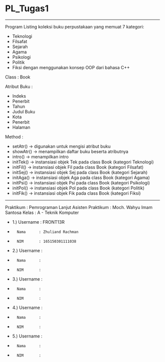 # PL_Tugas1
-----------------------------------------------------------------------
Program Listing koleksi buku perpustakaan yang memuat 7 kategori:
- Teknologi
- Filsafat
- Sejarah
- Agama
- Psikologi
- Politik
- Fiksi
dengan menggunakan konsep OOP dari bahasa C++

Class : Book

Atribut Buku :
- Indeks
- Penerbit
- Tahun
- Judul Buku
- Kota
- Penerbit
- Halaman

Method :
- setAtr()  -> digunakan untuk mengisi atribut buku
- showAtr() -> menampilkan daftar buku beserta atributnya
- intro()   -> menampilkan intro
- initTek() -> instansiasi objek Tek pada class Book (kategori Teknologi)
- initFil() -> instansiasi objek Fil pada class Book (kategori Filsafat)
- initSej() -> instansiasi objek Sej pada class Book (kategori Sejarah)
- initAga() -> instansiasi objek Aga pada class Book (kategori Agama)
- initPsi() -> instansiasi objek Psi pada class Book (kategori Psikologi)
- initPol() -> instansiasi objek Pol pada class Book (kategori Politik)
- initFik() -> instansiasi objek Fik pada class Book (kategori Fiksi)

-----------------------------------------------------------------------
Praktikum : Pemrograman Lanjut
Asisten Praktikum : Moch. Wahyu Imam Santosa
Kelas : A - Teknik Komputer

- 1.)   Username  : FRONT13R
-       Nama      : Zhuliand Rachman
-       NIM       : 165150301111038
    
- 2.)   Username  : 
-       Nama      : 
-       NIM       : 
    
- 3.)   Username  : 
-       Nama      : 
-       NIM       : 
    
- 4.)   Username  : 
-       Nama      : 
-       NIM       : 
    
- 5.)   Username  : 
-       Nama      : 
-       NIM       : 
